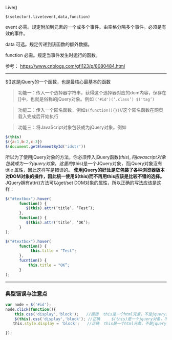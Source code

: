 Live()

`$(selector).live(event,data,function)`

event	必需。规定附加到元素的一个或多个事件。由空格分隔多个事件。必须是有效的事件。

data	可选。规定传递到该函数的额外数据。

function	必需。规定当事件发生时运行的函数。

参考： https://www.cnblogs.com/gfl123/p/8080484.html

--------------

$()这是jQuery的一个函数，也是最核心最基本的函数

> 功能一：传入一个选择器字符串，获得这个选择器对应的dom内容，保存在[]中，也就是俗称的jQuery对象。例如
`('#id')(‘.class’) $(‘tag’) `

> 功能二：传入一个匿名函数，例如`$(function(){})`//这个匿名函数在网页载入完成后开始执行

> 功能三：将JavaScript对象包装成为jQuery对象。例如
``` js
$(this)
$({a:1,b:2,c:3})
$(document.getElementById('idstr'))
```

所以为了使用jQuery对象的方法，你必须传入jQuery函数$(this), 将javascript 对象包装成为一个jquery对象。
这里的$(this)是一个JQuery对象，而jQuery对象沒有title 属性，因此这样写是错误的。
**使用jQuery的好处是它包裝了各种浏览器版本对DOM对象的操作，因此统一使用$(this)而不再用this应该是比较不错的选择。**
JQuery拥有attr()方法可以get/set DOM对象的属性，所以正确的写法应该是这样：
``` js
$("#textbox").hover(   
      function() {   
         $(this).attr(’title’, ‘Test’);   
      },   
      function() {   
         $(this).attr(’title’, ‘OK’);   
      }   
); 
```
``` js
$("#textbox").hover(   
      function() {   
           this.title = "Test";   
      },   
      fucntion() {   
          this.title = "OK”;   
      }   
);
```

------------

### 典型错误与注意点
``` js
var node = $('#id');
node.click(function(){
    this.css('display','block');　　//报错  this是一个html元素，不是jquery对象，因此this不能调用jquery的css()方法
    $(this).css('display','block'); //正确　　　$(this)是一个jquery对象，不是html元素，可以用css()方法
　　this.style.display = 'block';　　//正确  this是一个html元素，不是jquery对象，因此this不能调用jquery的css()方法,但是可以用javascript来更改style属性

});
```